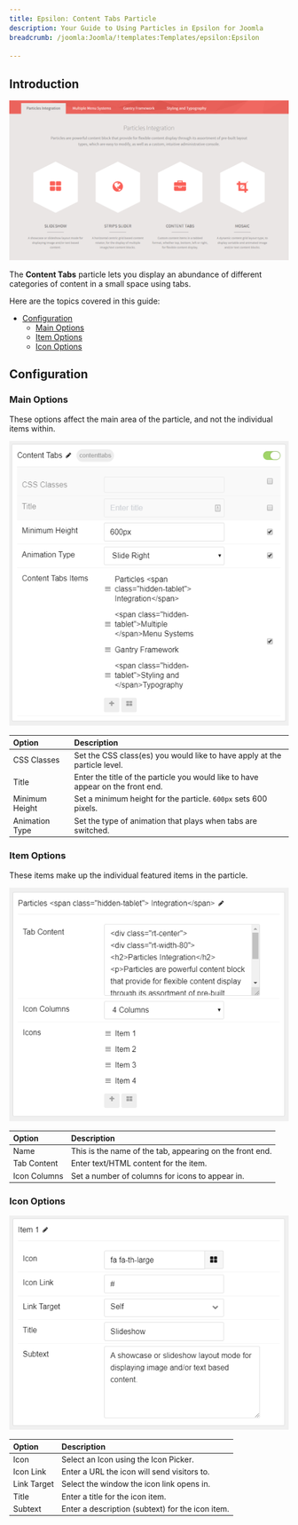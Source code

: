```yaml
---
title: Epsilon: Content Tabs Particle
description: Your Guide to Using Particles in Epsilon for Joomla
breadcrumb: /joomla:Joomla/!templates:Templates/epsilon:Epsilon

---
```


## Introduction

![Content Tabs](assets/particle_contenttabs1.png)

The **Content Tabs** particle lets you display an abundance of different categories of content in a small space using tabs.

Here are the topics covered in this guide:

* [Configuration](#configuration)
  * [Main Options](#main-options)
  * [Item Options](#item-options)
  * [Icon Options](#icon-options)

## Configuration

### Main Options

These options affect the main area of the particle, and not the individual items within.

![Content Tabs](assets/particle_contenttabs2.png)

| Option         | Description                                                                     |
|:-------------- |:------------------------------------------------------------------------------- |
| CSS Classes    | Set the CSS class(es) you would like to have apply at the particle level.       |
| Title          | Enter the title of the particle you would like to have appear on the front end. |
| Minimum Height | Set a minimum height for the particle. `600px` sets 600 pixels.                                                                                |
| Animation Type | Set the type of animation that plays when tabs are switched.                    |

### Item Options

These items make up the individual featured items in the particle.

![Content Tabs](assets/particle_contenttabs3.png)

| Option       | Description                                              |
|:------------ |:-------------------------------------------------------- |
| Name         | This is the name of the tab, appearing on the front end. |
| Tab Content  | Enter text/HTML content for the item.                    |
| Icon Columns | Set a number of columns for icons to appear in.          |

### Icon Options

![Content Tabs](assets/particle_contenttabs4.png)

| Option      | Description                                      |
|:----------- |:------------------------------------------------ |
| Icon        | Select an Icon using the Icon Picker.            |
| Icon Link   | Enter a URL the icon will send visitors to.      |
| Link Target | Select the window the icon link opens in.        |
| Title       | Enter a title for the icon item.                 |
| Subtext     | Enter a description (subtext) for the icon item. |
